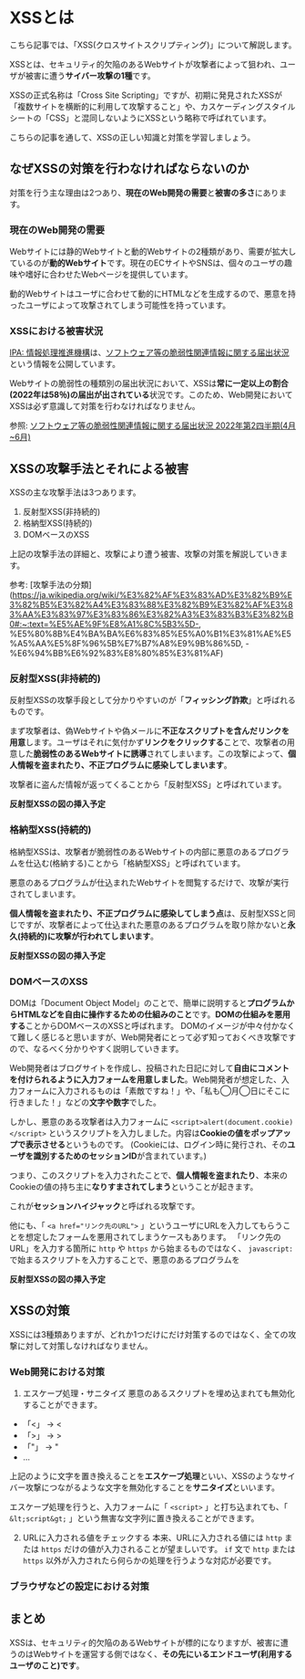# XSSとは

こちら記事では、「XSS(クロスサイトスクリプティング)」について解説します。

XSSとは、セキュリティ的欠陥のあるWebサイトが攻撃者によって狙われ、ユーザが被害に遭う**サイバー攻撃の1種**です。

XSSの正式名称は「Cross Site Scripting」ですが、初期に発見されたXSSが「複数サイトを横断的に利用して攻撃すること」や、カスケーディングスタイルシートの「CSS」と混同しないようにXSSという略称で呼ばれています。

こちらの記事を通して、XSSの正しい知識と対策を学習しましょう。

## なぜXSSの対策を行わなければならないのか

対策を行う主な理由は2つあり、**現在のWeb開発の需要**と**被害の多さ**にあります。

### 現在のWeb開発の需要

Webサイトには静的Webサイトと動的Webサイトの2種類があり、需要が拡大しているのが**動的Webサイト**です。現在のECサイトやSNSは、個々のユーザの趣味や嗜好に合わせたWebページを提供しています。

動的Webサイトはユーザに合わせて動的にHTMLなどを生成するので、悪意を持ったユーザによって攻撃されてしまう可能性を持っています。

### XSSにおける被害状況

[IPA: 情報処理推進機構](https://www.ipa.go.jp/)は、[ソフトウェア等の脆弱性関連情報に関する届出状況](https://www.ipa.go.jp/security/vuln/report/press.html)という情報を公開しています。

Webサイトの脆弱性の種類別の届出状況において、XSSは**常に一定以上の割合(2022年は58％)の届出が出されている**状況です。このため、Web開発においてXSSは必ず意識して対策を行わなければなりません。

参照: [ソフトウェア等の脆弱性関連情報に関する届出状況 2022年第2四半期(4月~6月)](https://www.ipa.go.jp/files/000099955.pdf)

## XSSの攻撃手法とそれによる被害

XSSの主な攻撃手法は3つあります。

1. 反射型XSS(非持続的)
2. 格納型XSS(持続的)
3. DOMベースのXSS

上記の攻撃手法の詳細と、攻撃により遭う被害、攻撃の対策を解説していきます。

参考: [攻撃手法の分類](https://ja.wikipedia.org/wiki/%E3%82%AF%E3%83%AD%E3%82%B9%E3%82%B5%E3%82%A4%E3%83%88%E3%82%B9%E3%82%AF%E3%83%AA%E3%83%97%E3%83%86%E3%82%A3%E3%83%B3%E3%82%B0#:~:text=%E5%AE%9F%E8%A1%8C%5B3%5D-, %E5%80%8B%E4%BA%BA%E6%83%85%E5%A0%B1%E3%81%AE%E5%A5%AA%E5%8F%96%5B%E7%B7%A8%E9%9B%86%5D, -%E6%94%BB%E6%92%83%E8%80%85%E3%81%AF)

### 反射型XSS(非持続的)

反射型XSSの攻撃手段として分かりやすいのが「**フィッシング詐欺**」と呼ばれるものです。

まず攻撃者は、偽Webサイトや偽メールに**不正なスクリプトを含んだリンクを用意**します。ユーザはそれに気付かず**リンクをクリックする**ことで、攻撃者の用意した**脆弱性のあるWebサイトに誘導**されてしまいます。この攻撃によって、**個人情報を盗まれたり、不正プログラムに感染してしまいます**。

攻撃者に盗んだ情報が返ってくることから「反射型XSS」と呼ばれています。

**反射型XSSの図の挿入予定**

### 格納型XSS(持続的)

格納型XSSは、攻撃者が脆弱性のあるWebサイトの内部に悪意のあるプログラムを仕込む(格納する)ことから「格納型XSS」と呼ばれています。

悪意のあるプログラムが仕込まれたWebサイトを閲覧するだけで、攻撃が実行されてしまいます。

**個人情報を盗まれたり、不正プログラムに感染してしまう点**は、反射型XSSと同じですが、攻撃者によって仕込まれた悪意のあるプログラムを取り除かないと**永久(持続的)に攻撃が行われてしまいます**。

**反射型XSSの図の挿入予定**

### DOMベースのXSS

DOMは「Document Object Model」のことで、簡単に説明すると**プログラムからHTMLなどを自由に操作するための仕組みのこと**です。**DOMの仕組みを悪用する**ことからDOMベースのXSSと呼ばれます。
DOMのイメージが中々付かなくて難しく感じると思いますが、Web開発者にとって必ず知っておくべき攻撃ですので、なるべく分かりやすく説明していきます。

Web開発者はブログサイトを作成し、投稿された日記に対して**自由にコメントを付けられるように入力フォームを用意しました**。Web開発者が想定した、入力フォームに入力されるものは「素敵ですね！」や、「私も◯月◯日にそこに行きました！」などの**文字や数字**でした。

しかし、悪意のある攻撃者は入力フォームに `<script>alert(document.cookie)</script>` というスクリプトを入力しました。内容は**Cookieの値をポップアップで表示させる**というものです。 (Cookieには、ログイン時に発行され、その**ユーザを識別するためのセッションID**が含まれています。)

つまり、このスクリプトを入力されたことで、**個人情報を盗まれたり**、本来のCookieの値の持ち主に**なりすまされてしまう**ということが起きます。

これが**セッションハイジャック**と呼ばれる攻撃です。

他にも、「 `<a href="リンク先のURL">` 」というユーザにURLを入力してもらうことを想定したフォームを悪用されてしまうケースもあります。
「リンク先のURL」を入力する箇所に `http` や `https` から始まるものではなく、 `javascript:` で始まるスクリプトを入力することで、悪意のあるプログラムを

**反射型XSSの図の挿入予定**

## XSSの対策

XSSには3種類ありますが、どれか1つだけにだけ対策するのではなく、全ての攻撃に対して対策しなければなりません。

### Web開発における対策

1. エスケープ処理・サニタイズ
悪意のあるスクリプトを埋め込まれても無効化することができます。

* 「<」 -> &lt; 
* 「>」 -> &gt; 
* 「"」 -> &quot; 
* ...

上記のように文字を置き換えることを**エスケープ処理**といい、XSSのようなサイバー攻撃につながるような文字を無効化することを**サニタイズ**といいます。

エスケープ処理を行うと、入力フォームに「 `<script>` 」と打ち込まれても、「 `&lt;script&gt;` 」という無害な文字列に置き換えることができます。

2. URLに入力される値をチェックする
本来、URLに入力される値には `http` または `https` だけの値が入力されることが望ましいです。
`if` 文で `http` または `https` 以外が入力されたら何らかの処理を行うような対応が必要です。

### ブラウザなどの設定における対策

## まとめ

XSSは、セキュリティ的欠陥のあるWebサイトが標的になりますが、被害に遭うのはWebサイトを運営する側ではなく、**その先にいるエンドユーザ(利用するユーザのこと)です**。
